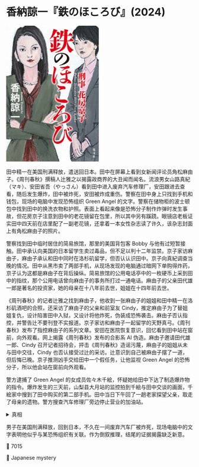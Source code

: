 # 香納諒一『鉄のほころび』(2024)

<img src=images/2024_cover.jpg width=250/>

田中精一在美国刑满释放，遣送回日本。田中在屏幕上看到女新闻评论员角松麻由子。《周刊春秋》撰稿人辻雅之以揭露政商界的大丑闻而闻名。流浪男女山路真紀（マキ）、安田省吾（やっさん）看到田中进入废弃汽车修理厂，安田跟进去查看，随后发生爆炸，田中被炸死，安田被炸成重伤。警察在田中身上只找到手机和钱包，现场的电脑中发现恐怖组织 Green Angel 的文字。警察在储物柜的波士顿包中找到田中的换洗衣物和护照。表面上看起来像是恐怖分子制作炸弹时发生事故，但花房京子注意到田中的老花镜留在包里，所以其中另有蹊跷。眼镜店老板证实田中四天前在店里配了一副老花镜，还拿着一本女性杂志读了许久，该杂志封面上有角松麻由子的照片。

警察找到田中临时居住的简易旅馆，那里的美国背包客 Bobby 与他有过短暂接触。田中承认向美国的日本留学生卖过毒品，但不足以判十二年监禁。京子家访麻由子，麻由子承认和田中同时在洛杉矶留学，但否认认识田中。京子向真紀调查当晚的情况。田中从黑市卖了两部手机，从现场发现的电脑通过暗网下单购得炸药，京子认为这都是麻由子在背后操纵。简易旅馆的公用电话亭中的一枚硬币上采到田中的指纹，那个公用电话曾向麻由子的事务所打过一通电话。麻由子的父亲田代雄一郎是著名的投资家，她的母亲在十八年前去世，姐姐在十四年前去世。

《周刊春秋》的记者辻雅之找到麻由子，他收到一张麻由子的姐姐和田中精一在洛杉矶酒吧的合照，还采访了麻由子的父亲和前室友 Cindy，推定麻由子为了替姐姐复仇，设计陷害田中入狱，又设计将他炸死，伪装成恐怖袭击。麻由子否认指控，并警告辻不要刊登不实报道。京子家访和麻由子一起留学的天野真弓。《周刊春秋》发布了指控麻由子的系列文章。安田在医院恢复意识，回忆看到田中站在窗前，向外观看。网上揭露《周刊春秋》发布的合影系 AI 伪造。麻由子邀请田代雄一郎、Cindy 召开记者招待会，抨击《周刊春秋》造谣污蔑，麻由子的姐姐从未与田中交往，Cindy 也否认接受过辻的采访。辻意识到自己被麻由子摆了一道，但后悔已晚。京子推测凶手交给田中一个假任务，让他监视 Green Angel 的恐怖分子，所以他会站在窗前向外观看。

警方逮捕了 Green Angel 的女成员佐々木千絵，怀疑她给田中下达了制造爆炸物的指令。爆炸发生的三天前，山梨县大月站的监控拍到千絵与田中交谈的画面，千絵家中搜到了田中购买的第二部手机。田中当日下午回了一趟老家探望父亲，取走了母亲的遗物。警方搜查汽车修理厂旁边停止营业的加油站。

<details><summary>真相</summary>
通过非法手机给田中下指示的不是佐々木千絵，而是麻由子。麻由子指示田中购买了炸弹原材料，提前在汽车修理厂二楼安放了定时炸弹。麻由子让田中把电脑放入隔壁茶水间的储物柜，留下 Green Angel 的证据。麻由子曾在新闻中报道过汽车修理厂的黑幕，所以了解那个地方，选择二楼是因为一楼太宽敞，不适合安放炸弹。麻由子把 Green Angel 成员的信息发给田中，派他接近他们，所以监控拍到田中和千絵交谈。田中回老家取回了一枚钻戒，背面刻有麻由子和田中的姓名缩写。田中站在窗前不时地拿出旧手机，重温与麻由子的照片。戒指被爆炸的冲击吹到窗外，掉到旁边的加油站，被警察找到，成为决定性的证据。
</details>

男子在美国刑满释放，回到日本，不久在一间废弃汽车厂被炸死，现场电脑中的文字表明他似乎与某恐怖组织有关联。作为倒叙推理，结尾的证据揭露缺乏新意。

:link: 7015

:file_folder: Japanese mystery
